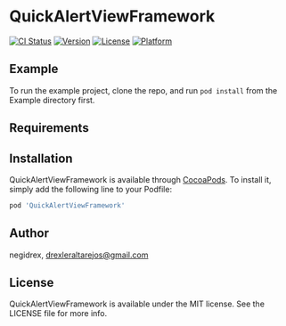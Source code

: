 # QuickAlertViewFramework

[![CI Status](https://img.shields.io/travis/negidrex/QuickAlertViewFramework.svg?style=flat)](https://travis-ci.org/negidrex/QuickAlertViewFramework)
[![Version](https://img.shields.io/cocoapods/v/QuickAlertViewFramework.svg?style=flat)](https://cocoapods.org/pods/QuickAlertViewFramework)
[![License](https://img.shields.io/cocoapods/l/QuickAlertViewFramework.svg?style=flat)](https://cocoapods.org/pods/QuickAlertViewFramework)
[![Platform](https://img.shields.io/cocoapods/p/QuickAlertViewFramework.svg?style=flat)](https://cocoapods.org/pods/QuickAlertViewFramework)

## Example

To run the example project, clone the repo, and run `pod install` from the Example directory first.

## Requirements

## Installation

QuickAlertViewFramework is available through [CocoaPods](https://cocoapods.org). To install
it, simply add the following line to your Podfile:

```ruby
pod 'QuickAlertViewFramework'
```

## Author

negidrex, drexleraltarejos@gmail.com

## License

QuickAlertViewFramework is available under the MIT license. See the LICENSE file for more info.
